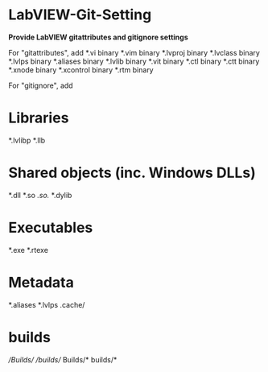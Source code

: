 # LabVIEW-Git-Setting
****Provide LabVIEW gitattributes and gitignore settings****

For "gitattributes", add
*.vi binary
*.vim binary
*.lvproj binary
*.lvclass binary
*.lvlps binary
*.aliases binary
*.lvlib binary
*.vit binary
*.ctl binary
*.ctt binary
*.xnode binary
*.xcontrol binary
*.rtm binary

For "gitignore", add
# Libraries
*.lvlibp
*.llb

# Shared objects (inc. Windows DLLs)
*.dll
*.so
*.so.*
*.dylib

# Executables
*.exe
*.rtexe

# Metadata
*.aliases
*.lvlps
.cache/

# builds
*/Builds/*
*/builds/*
Builds/*
builds/*
